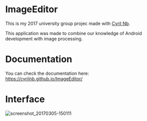 # ImageEditor

This is my 2017 university group projec made with [Cyril Nb].

This application was made to combine our knowledge of Android development with image processing.

# Documentation
You can check the documentation here: https://cyrilnb.github.io/ImageEditor/

# Interface

![screenshot_20170305-150111](https://cloud.githubusercontent.com/assets/15064826/23593393/c382387e-020e-11e7-937c-013d92beed93.png)

[Cyril Nb]: https://github.com/CyrilNb
